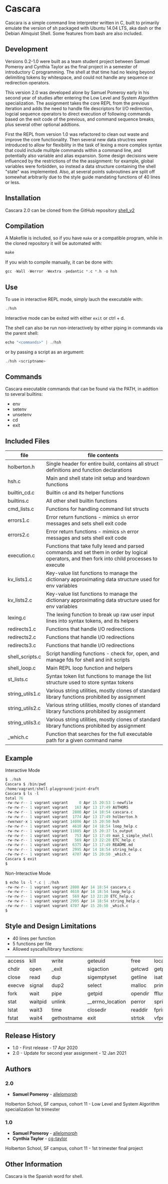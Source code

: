 # Cascara
Cascara is a simple command line interpreter written in C, built to primarily emulate the version of sh packaged with Ubuntu 14.04 LTS, aka dash or the Debian Almquist Shell. Some features from bash are also included.

## Development
Versions 0.2-1.0 were built as a team student project between Samuel Pomeroy and Cynthia Taylor as the final project in a semester of introductory C programming. The shell at that time had no lexing beyond delimiting tokens by whitespace, and could not handle any sequence or redirection operators.

This version 2.0 was developed alone by Samuel Pomeroy early in his second year of studies after entering the Low Level and System Algorithm specialization. The assignment takes the core REPL from the previous iteration and adds the need to handle file descriptors for I/O redirection, logcial sequence operators to direct execution of following commands based on the exit code of the previous, and command sequence breaks, plus several other optional addtions.

First the REPL from version 1.0 was refactored to clean out waste and improve the core functionality. Then several new data structres were introduced to allow for flexibility in the task of lexing a more complex syntax that could include mulitple commands within a command line, and potentially also variable and alias expansion. Some design decisions were influenced by the restrictions of the the assignment: for example, global variables were forbidden, so instead a data structure containing the shell "state" was implemented. Also, at several points subroutines are split off somewhat arbitrarily due to the style guide mandating functions of 40 lines or less. 

## Installation
Cascara 2.0 can be cloned from the GitHub repository [shell_v2](https://github.com/allelomorph/shell_v2)

## Compilation
A Makefile is included, so if you have `make` or a compatible program, while in the cloned repository it will be automated with:
```c
make
```
If you wish to compile manually, it can be done with:
```c
gcc -Wall -Werror -Wextra -pedantic *.c *.h -o hsh
```

## Use
To use in interactive REPL mode, simply lauch the executable with:
```c
./hsh
```
Interactive mode can be exited with either `exit` or ctrl + d.


The shell can also be run non-interactively by either piping in commands via the parent shell:
```c
echo "<commands>" | ./hsh
```
or by passing a script as an argument:

```c
./hsh <scriptname>
```

## Commands
Cascara executable commands that can be found via the PATH, in addtion to several builtins:
* env
* setenv
* unsetenv
* cd
* exit

## Included Files

| file 		| file contents   |
| ------------- | ----------------------------------------------------------------------------------------- |
| holberton.h	| Single header for entire build, contains all struct definitions and function declarations |
| hsh.c		| Main and shell state init setup and teardown functions |
| builtin_cd.c	| Builtin `cd` and its helper functions |
| builtins.c 	| All other shell builtin functions |
| cmd_lists.c	| Functions for handling command list structs |
| errors1.c   	| Error return functions - mimics `sh` error messages and sets shell exit code |
| errors2.c	| Error return functions - mimics `sh` error messages and sets shell exit code |
| execution.c	| Functions that take fully lexed and parsed commands and set them in order by logical operators, and then fork into child processes to execute |
| kv_lists1.c	| Key-value list functions to manage the dictionary approximating data structure used for env variables |
| kv_lists2.c	| Key-value list functions to manage the dictionary approximating data structure used for env variables |
| lexing.c	| The lexing function to break up raw user input lines into syntax tokens, and its helpers |
| redirects1.c	| Functions that handle I/O redirections |
| redirects2.c	| Functions that handle I/O redirections |
| redirects3.c	| Functions that handle I/O redirections |
| shell_scripts.c | Script handling functions - check for, open, and manage fds for shell and init scripts |
| shell_loop.c 	| Main REPL loop function and helpers |
| st_lists.c	| Syntax token list functions to manage the list structure used to store syntax tokens |
| string_utils1.c | Various string utilities, mostly clones of standard library functions prohibited by assignment |
| string_utils2.c | Various string utilities, mostly clones of standard library functions prohibited by assignment |
| string_utils3.c | Various string utilities, mostly clones of standard library functions prohibited by assignment |
| _which.c	| Function that searches for the full executable path for a given command name |

## Example
Interactive Mode
```c
$ ./hsh
Cascara $ /bin/pwd
/home/vagrant/shell-playground/joint-draft
Cascara $ ls -l
total 76
-rw-rw-r-- 1 vagrant vagrant     0 Apr 15 20:53 1-newfile
-rw-rw-r-- 1 vagrant vagrant   163 Apr 13 17:49 AUTHORS
-rw-rw-r-- 1 vagrant vagrant  2800 Apr 14 18:54 cascara.c
-rw-rw-r-- 1 vagrant vagrant  1774 Apr 13 17:49 holberton.h
-rwxrwxr-x 1 vagrant vagrant 14086 Apr 15 20:50 hsh
-rw-rw-r-- 1 vagrant vagrant  4610 Apr 14 18:54 loop_help.c
-rw-rw-r-- 1 vagrant vagrant 11085 Apr 15 20:37 ls_output
-rw-rw-r-- 1 vagrant vagrant   753 Apr 13 17:49 man_1_simple_shell
-rw-rw-r-- 1 vagrant vagrant   569 Apr 13 22:20 ETC_help.c
-rw-rw-r-- 1 vagrant vagrant  6375 Apr 13 17:49 README.md
-rw-rw-r-- 1 vagrant vagrant  2995 Apr 14 18:54 string_help.c
-rw-rw-r-- 1 vagrant vagrant  4707 Apr 15 20:50 _which.c
Cascara $ exit
$
```

Non-Interactive Mode
```c
$ echo ls -l *.c | ./hsh
-rw-rw-r-- 1 vagrant vagrant 2800 Apr 14 18:54 cascara.c
-rw-rw-r-- 1 vagrant vagrant 4610 Apr 14 18:54 loop_help.c
-rw-rw-r-- 1 vagrant vagrant  569 Apr 13 22:20 ETC_help.c
-rw-rw-r-- 1 vagrant vagrant 2995 Apr 14 18:54 string_help.c
-rw-rw-r-- 1 vagrant vagrant 4707 Apr 15 20:50 _which.c
$
```

## Style and Design Limitations
* 40 lines per function
* 5 functions per file
* Allowed syscalls/library functions:

|        |         |             |                  |         |           | 
|--------|---------|-------------|------------------|---------|-----------|
| access | kill    | write       | geteuid          | free    | localtime |
| chdir  | open    | _exit       | sigaction        | getcwd  | getpwuid  |
| close  | read    |  dup        | sigemptyset      | getline | isatty    |
| execve | signal  | dup2        | select           | malloc  | printf    |
| fork   | wait    |  pipe       | getpid           | opendir | fflush    | 
| stat   | waitpid | unlink      | __errno_location | perror  | sprintf   | 
| lstat  | wait3   | time        | closedir         | readdir | fprintf   | 
| fstat  | wait4   | gethostname | exit             | strtok  | vfprintf  |

## Release History
* 1.0 - First release - 17 Apr 2020
* 2.0 - Update for second year assignment - 12 Jan 2021

## Authors
### 2.0
* **Samuel Pomeroy** - [allelomorph](github.com/allelomorph)

Holberton School, SF campus, cohort 11 - Low Level and System Algorithm specialization 1st trimester

### 1.0
* **Samuel Pomeroy** - [allelomorph](github.com/allelomorph)
* **Cynthia Taylor** - [cg-taylor](github.com/cg-taylor)

Holberton School, SF campus, cohort 11 - 1st trimester final project

## Other Information
Cascara is the Spanish word for shell.
